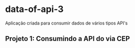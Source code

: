 # data-of-api-3
Aplicação criada para consumir dados de vários tipos API's
## Projeto 1: Consumindo a API do via CEP
